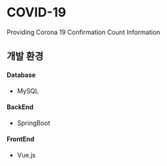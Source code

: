 # COVID-19
Providing Corona 19 Confirmation Count Information

## 개발 환경

#### Database
- MySQL

#### BackEnd
- SpringBoot

#### FrontEnd
- Vue.js

